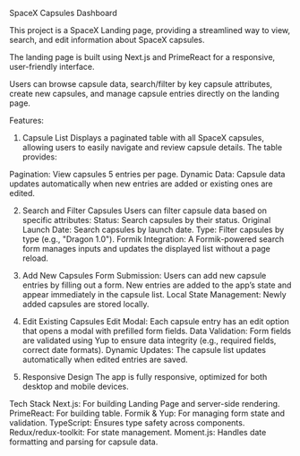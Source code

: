 SpaceX Capsules Dashboard

This project is a SpaceX Landing page, providing a streamlined way to view, search, and edit information about SpaceX capsules.

The landing page is built using Next.js and PrimeReact for a responsive, user-friendly interface.

Users can browse capsule data, search/filter by key capsule attributes, create new capsules, and manage capsule entries directly on the landing page.

Features:

1. Capsule List
   Displays a paginated table with all SpaceX capsules, allowing users to easily navigate and review capsule details. The table provides:

Pagination: View capsules 5 entries per page.
Dynamic Data: Capsule data updates automatically when new entries are added or existing ones are edited.

2. Search and Filter Capsules
   Users can filter capsule data based on specific attributes:
   Status: Search capsules by their status.
   Original Launch Date: Search capsules by launch date.
   Type: Filter capsules by type (e.g., "Dragon 1.0").
   Formik Integration: A Formik-powered search form manages inputs and updates the displayed list without a page reload.

3. Add New Capsules
   Form Submission: Users can add new capsule entries by filling out a form. New entries are added to the app’s state and appear immediately in the capsule list.
   Local State Management: Newly added capsules are stored locally.

4. Edit Existing Capsules
   Edit Modal: Each capsule entry has an edit option that opens a modal with prefilled form fields.
   Data Validation: Form fields are validated using Yup to ensure data integrity (e.g., required fields, correct date formats).
   Dynamic Updates: The capsule list updates automatically when edited entries are saved.

5. Responsive Design
   The app is fully responsive, optimized for both desktop and mobile devices.

Tech Stack
Next.js: For building Landing Page and server-side rendering.
PrimeReact: For building table.
Formik & Yup: For managing form state and validation.
TypeScript: Ensures type safety across components.
Redux/redux-toolkit: For state management.
Moment.js: Handles date formatting and parsing for capsule data.
